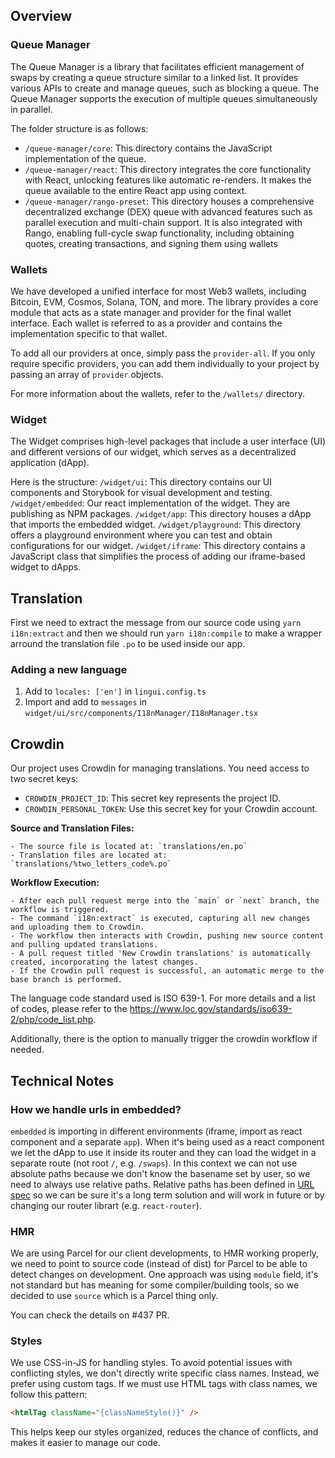 ## Overview

### Queue Manager

The Queue Manager is a library that facilitates efficient management of swaps by creating a queue structure similar to a linked list. It provides various APIs to create and manage queues, such as blocking a queue. The Queue Manager supports the execution of multiple queues simultaneously in parallel.

The folder structure is as follows:

- `/queue-manager/core`: This directory contains the JavaScript implementation of the queue.
- `/queue-manager/react`: This directory integrates the core functionality with React, unlocking features like automatic re-renders. It makes the queue available to the entire React app using context.
- `/queue-manager/rango-preset`: This directory houses a comprehensive decentralized exchange (DEX) queue with advanced features such as parallel execution and multi-chain support. It is also integrated with Rango, enabling full-cycle swap functionality, including obtaining quotes, creating transactions, and signing them using wallets

### Wallets

We have developed a unified interface for most Web3 wallets, including Bitcoin, EVM, Cosmos, Solana, TON, and more. The library provides a core module that acts as a state manager and provider for the final wallet interface. Each wallet is referred to as a provider and contains the implementation specific to that wallet.

To add all our providers at once, simply pass the `provider-all`. If you only require specific providers, you can add them individually to your project by passing an array of `provider` objects.

For more information about the wallets, refer to the `/wallets/` directory.

### Widget

The Widget comprises high-level packages that include a user interface (UI) and different versions of our widget, which serves as a decentralized application (dApp).

Here is the structure:
`/widget/ui`: This directory contains our UI components and Storybook for visual development and testing.
`/widget/embedded`: Our react implementation of the widget. They are publishing as NPM packages.
`/widget/app`: This directory houses a dApp that imports the embedded widget.
`/widget/playground`: This directory offers a playground environment where you can test and obtain configurations for our widget.
`/widget/iframe`: This directory contains a JavaScript class that simplifies the process of adding our iframe-based widget to dApps.

## Translation

First we need to extract the message from our source code using `yarn i18n:extract` and then we should run `yarn i18n:compile` to make a wrapper arround the translation file `.po` to be used inside our app.

### Adding a new language

1. Add to `locales: ['en']` in `lingui.config.ts`
2. Import and add to `messages` in `widget/ui/src/components/I18nManager/I18nManager.tsx`


## Crowdin

Our project uses Crowdin for managing translations. You need access to two secret keys:

- `CROWDIN_PROJECT_ID`: This secret key represents the project ID.
- `CROWDIN_PERSONAL_TOKEN`: Use this secret key for your Crowdin account.


 **Source and Translation Files:**

    - The source file is located at: `translations/en.po`
    - Translation files are located at: `translations/%two_letters_code%.po`
    
 **Workflow Execution:**

    - After each pull request merge into the `main` or `next` branch, the workflow is triggered.
    - The command `i18n:extract` is executed, capturing all new changes and uploading them to Crowdin.
    - The workflow then interacts with Crowdin, pushing new source content and pulling updated translations.
    - A pull request titled 'New Crowdin translations' is automatically created, incorporating the latest changes.
    - If the Crowdin pull request is successful, an automatic merge to the base branch is performed.

The language code standard used is ISO 639-1. For more details and a list of codes, please refer to the https://www.loc.gov/standards/iso639-2/php/code_list.php.

Additionally, there is the option to manually trigger the crowdin workflow if needed.


## Technical Notes

### How we handle urls in embedded?

`embedded` is importing in different environments (iframe, import as react component and a separate `app`). When it's being used as a react component we let the dApp to use it inside its router and they can load the widget in a separate route (not root `/`, e.g. `/swaps`). In this context we can not use absolute paths because we don't know the basename set by user, so we need to always use relative paths. Relative paths has been defined in [URL spec](https://url.spec.whatwg.org/#urls) so we can be sure it's a long term solution and will work in future or by changing our router librart (e.g. `react-router`).

### HMR

We are using Parcel for our client developments, to HMR working properly, we need to point to source code (instead of dist) for Parcel to be able to detect changes on development. One approach was using `module` field, it's not standard but has meaning for some compiler/building tools, so we decided to use `source` which is a Parcel thing only.

You can check the details on #437 PR.

### Styles

We use CSS-in-JS for handling styles. To avoid potential issues with conflicting styles, we don't directly write specific class names. Instead, we prefer using custom tags. If we must use HTML tags with class names, we follow this pattern:

````html
<htmlTag className="{classNameStyle()}" />
````
 This helps keep our styles organized, reduces the chance of conflicts, and makes it easier to manage our code.
